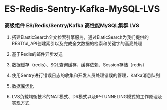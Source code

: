 # ES-Redis-Sentry-Kafka-MySQL-LVS
### 高级组件 ES/Redis/Sentry/Kafka 高性能MySQL集群 LVS

1. 搭建ElasticSearch全文检索引擎服务，通过ElaticSearch为我们提供的RESTful_API创建索引以及完成全文数据的检索和关键字的高亮处理

1. 基于Redis的邮件异步发送

1. 数据缓存（redis）、SQL查询缓存、缓存依赖、Session存储（redis）

1. 使用Sentry进行错误日志的收集和开发人员处理错误的管理，Kafka消息队列

1. [数据库优化](https://github.com/ltf9651/Blog)

1. LVS负载均衡技术的NAT模式、DR模式以及IP-TUNNELING模式的工作原理及实现方式
